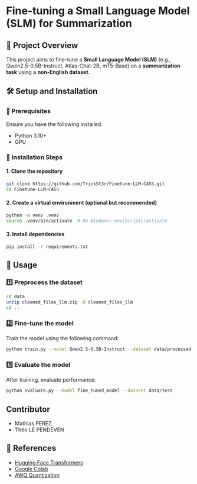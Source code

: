 # Fine-tuning a Small Language Model (SLM) for Summarization

## 📌 Project Overview
This project aims to fine-tune a **Small Language Model (SLM)** (e.g., Qwen2.5-0.5B-Instruct, Atlas-Chat-2B, mT5-Base) on a **summarization task** using a **non-English dataset**.


## 🛠 Setup and Installation
### 🔹 Prerequisites
Ensure you have the following installed:
- Python 3.10+
- GPU

### 🔹 Installation Steps
#### 1. Clone the repository
```bash
git clone https://github.com/Trick5t3r/Finetune-LLM-CASS.git
cd Finetune-LLM-CASS
```
#### 2. Create a virtual environment (optional but recommended)
```bash
python -m venv .venv
source .venv/bin/activate  # On Windows: env\Scripts\activate
```
#### 3. Install dependencies
```bash
pip install -r requirements.txt
```


## 🚀 Usage
### 1️⃣ Preprocess the dataset
```bash
cd data
unzip cleaned_files_llm.zip -d cleaned_files_llm
cd ..
```

### 2️⃣ Fine-tune the model
Train the model using the following command:
```bash
python train.py --model Qwen2.5-0.5B-Instruct --dataset data/processed
```

### 3️⃣ Evaluate the model
After training, evaluate performance:
```bash
python evaluate.py --model fine_tuned_model --dataset data/test
```

## Contributor
- Mathias PEREZ
- Théo LE PENDEVEN

## 🔗 References
- [Hugging Face Transformers](https://huggingface.co/transformers/)
- [Google Colab](https://colab.research.google.com/)
- [AWQ Quantization](https://github.com/mit-han-lab/llm-awq)
